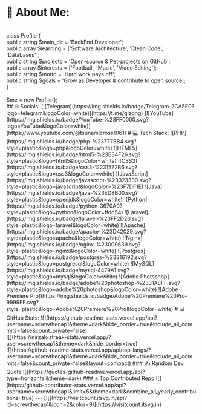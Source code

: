 # 💫 About Me:
<?php<br><br>class Profile {<br>    public string $main_dir = 'BackEnd Developer';<br>    public array $learning = ['Software Architecture', 'Clean Code', 'Databases'];<br>    public string $projects = 'Open-source & Pet-projects on GitHub';<br>    public array $interests = ['Football', 'Music', 'Video Editing'];<br>    public string $motto = 'Hard work pays off';<br>    public string $goals = 'Grow as Developer & contribute to open source';<br>}<br><br>$me = new Profile();<br>

## 🌐 Socials:
[![Telegram](https://img.shields.io/badge/Telegram-2CA5E0?logo=telegram&logoColor=white)](https://t.me/glzgng)
[![YouTube](https://img.shields.io/badge/YouTube-%23FF0000.svg?logo=YouTube&logoColor=white)](https://www.youtube.com/@tsunamicross1061)

# 💻 Tech Stack:
![PHP](https://img.shields.io/badge/php-%23777BB4.svg?style=plastic&logo=php&logoColor=white) ![HTML5](https://img.shields.io/badge/html5-%23E34F26.svg?style=plastic&logo=html5&logoColor=white) ![CSS3](https://img.shields.io/badge/css3-%231572B6.svg?style=plastic&logo=css3&logoColor=white) ![JavaScript](https://img.shields.io/badge/javascript-%23323330.svg?style=plastic&logo=javascript&logoColor=%23F7DF1E) ![Java](https://img.shields.io/badge/java-%23ED8B00.svg?style=plastic&logo=openjdk&logoColor=white) ![Python](https://img.shields.io/badge/python-3670A0?style=plastic&logo=python&logoColor=ffdd54) ![Laravel](https://img.shields.io/badge/laravel-%23FF2D20.svg?style=plastic&logo=laravel&logoColor=white) ![Apache](https://img.shields.io/badge/apache-%23D42029.svg?style=plastic&logo=apache&logoColor=white) ![Nginx](https://img.shields.io/badge/nginx-%23009639.svg?style=plastic&logo=nginx&logoColor=white) ![Postgres](https://img.shields.io/badge/postgres-%23316192.svg?style=plastic&logo=postgresql&logoColor=white) ![MySQL](https://img.shields.io/badge/mysql-4479A1.svg?style=plastic&logo=mysql&logoColor=white) ![Adobe Photoshop](https://img.shields.io/badge/adobe%20photoshop-%2331A8FF.svg?style=plastic&logo=adobe%20photoshop&logoColor=white) ![Adobe Premiere Pro](https://img.shields.io/badge/Adobe%20Premiere%20Pro-9999FF.svg?style=plastic&logo=Adobe%20Premiere%20Pro&logoColor=white)
# 📊 GitHub Stats:
![](https://github-readme-stats.vercel.app/api?username=screwthecap1&theme=dark&hide_border=true&include_all_commits=false&count_private=false)<br/>
![](https://nirzak-streak-stats.vercel.app/?user=screwthecap1&theme=dark&hide_border=true)<br/>
![](https://github-readme-stats.vercel.app/api/top-langs/?username=screwthecap1&theme=dark&hide_border=true&include_all_commits=false&count_private=false&layout=compact)

### ✍️ Random Dev Quote
![](https://quotes-github-readme.vercel.app/api?type=horizontal&theme=dark)

### 🔝 Top Contributed Repo
![](https://github-contributor-stats.vercel.app/api?username=screwthecap1&limit=5&theme=dark&combine_all_yearly_contributions=true)

---
[![](https://visitcount.itsvg.in/api?id=screwthecap1&icon=2&color=9)](https://visitcount.itsvg.in)

<!-- Proudly created with GPRM ( https://gprm.itsvg.in ) -->

